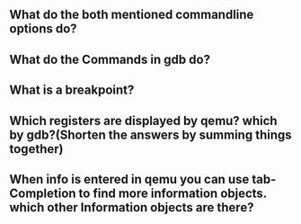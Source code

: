 ## What do the both mentioned commandline options do?
## What do the Commands in gdb do?
## What is a breakpoint?
## Which registers are displayed by qemu? which by gdb?(Shorten the answers by summing things together)
## When info is entered in qemu you can use tab-Completion to find more information objects. which other Information objects are there?

